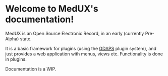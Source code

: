# Welcome to MedUX's documentation!


MedUX is an Open Source Electronic Record, in an early (currently Pre-Alpha) state.

It is a basic framework for plugins (using the [GDAPS](https://gdaps.readthedocs.io) plugin system), and just provides a web application with menus, views etc.
Functionality is done in plugins.


Documentation is a WIP.